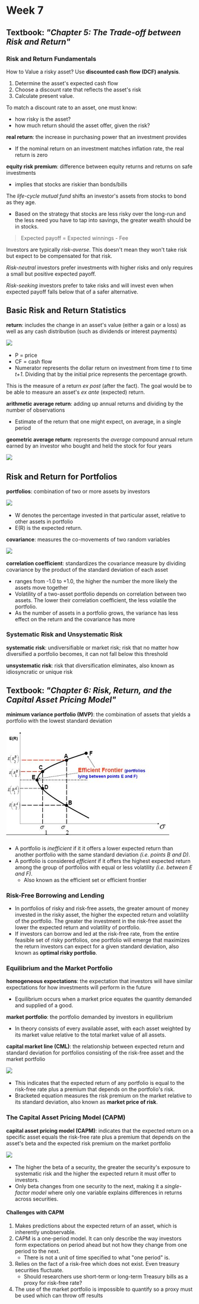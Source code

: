 # Week 7

## Textbook: *"Chapter 5: The Trade-off between Risk and Return"*

### Risk and Return Fundamentals

How to Value a risky asset? Use **discounted cash flow (DCF) analysis**.

1. Determine the asset's expected cash flow
1. Choose a discount rate that reflects the asset's risk
1. Calculate present value.

To match a discount rate to an asset, one must know:

* how risky is the asset?
* how much return should the asset offer, given the risk?

**real return**: the increase in purchasing power that an investment provides

* If the nominal return on an investment matches inflation rate, the real return is zero

**equity risk premium**: difference between equity returns and returns on safe investments

* implies that stocks are riskier than bonds/bills

The *life-cycle mutual fund* shifts an investor's assets from stocks to bond as they age.

* Based on the strategy that stocks are less risky over the long-run and the less need you have to tap into savings, the greater wealth should be in stocks.

> Expected payoff = Expected winnings - Fee

Investors are typically *risk-averse*. This doesn't mean they won't take risk but expect to be compensated for that risk.

*Risk-neutral* investors prefer investments with higher risks and only requires a small but positive expected payoff.

*Risk-seeking* investors prefer to take risks and will invest even when expected payoff falls below that of a safer alternative.

## Basic Risk and Return Statistics

**return**: includes the change in an asset's value (either a gain or a loss) as well as any cash distribution (such as dividends or interest payments)

<img src="https://render.githubusercontent.com/render/math?math=R_{t%2b1}=\frac{P_{t%2b1}-P_t%2bCF_{t%2b1}}{P_t}">

* P = price
* CF = cash flow
* Numerator represents the dollar return on investment from time *t* to time *t+1*. Dividing that by the initial price represents the percentage growth.

This is the measure of a return *ex post* (after the fact). The goal would be to be able to measure an asset's *ex ante* (expected) return.

**arithmetic average return**: adding up annual returns and dividing by the number of observations

* Estimate of the return that one might expect, on average, in a single period

**geometric average return**: represents the *average* compound annual return earned by an investor who bought and held the stock for four years

<img src="https://render.githubusercontent.com/render/math?math=Geometric\ average\ return=[(1%2bR_1)(1%2bR_2)(1%2bR_3)...(1%2bR_t)^\frac{1}{t}-1]">

## Risk and Return for Portfolios

**portfolios**: combination of two or more assets by investors

<img src="https://render.githubusercontent.com/render/math?math=E(R_p)=w_1E(R_1)%2bw_2E(R_2)%2bw_3E(R_3)%2b...%2bw_NE(R_N)">

* W denotes the percentage invested in that particular asset, relative to other assets in portfolio
* E(R) is the expected return.

**covariance**: measures the co-movements of two random variables

<img src="https://render.githubusercontent.com/render/math?math=Cov(R_1,R_2)=\frac{[\sum_{t=1}^{N}] (R_{1t}-R+1)(R_{2t}-R+2)}{N-1}">

**correlation coefficient**: standardizes the covariance measure by dividing covariance by the product of the standard deviation of each asset

* ranges from -1.0 to +1.0, the higher the number the more likely the assets move together
* Volatility of a two-asset portfolio depends on correlation between two assets. The lower their correlation coefficient, the less volatile the portfolio.
* As the number of assets in a portfolio grows, the variance has less effect on the return and the covariance has more

### Systematic Risk and Unsystematic Risk

**systematic risk**: undiversifiable or market risk; risk that no matter how diversified a portfolio becomes, it can not fall below this threshold

**unsystematic risk**: risk that diversification eliminates, also known as idiosyncratic or unique risk

## Textbook: *"Chapter 6: Risk, Return, and the Capital Asset Pricing Model"*

**minimum variance portfolio (MVP)**: the combination of assets that yields a portfolio with the lowest standard deviation

![img](images/portfolio-graph.jpg)

* A portfolio is *inefficient* if it it offers a lower expected return than another portfolio with the same standard deviation *(i.e. points B and D)*.
* A portfolio is considered *efficient* if it offers the highest expected return among the group of portfolios with equal or less volatility *(i.e. between E and F)*.
  * Also known as the efficient set or efficient frontier

### Risk-Free Borrowing and Lending

* In portfolios of risky and risk-free assets, the greater amount of money invested in the risky asset, the higher the expected return and volatility of the portfolio. The greater the investment in the risk-free asset the lower the expected return and volatility of portfolio.
* If investors can borrow and led at the risk-free rate, from the entire feasible set of risky portfolios, one portfolio will emerge that maximizes the return investors can expect for a given standard deviation, also known as **optimal risky portfolio**.

### Equilibrium and the Market Portfolio

**homogeneous expectations**: the expectation that investors will have similar expectations for how investments will perform in the future

* Equilibrium occurs when a market price equates the quantity demanded and supplied of a good.

**market portfolio**: the portfolio demanded by investors in equilibrium

* In theory consists of every available asset, with each asset weighted by its market value relative to the total market value of all assets.

**capital market line (CML)**: the relationship between expected return and standard deviation for portfolios consisting of the risk-free asset and the market portfolio

<img src="https://render.githubusercontent.com/render/math?math=E(R_p)=R_f%2b[\frac{E(R_m)-R_f}{\sigma_m}]\sigma_p">

* This indicates that the expected return of any portfolio is equal to the risk-free rate plus a premium that depends on the portfolio's risk.
* Bracketed equation measures the risk premium on the market relative to its standard deviation, also known as **market price of risk**.

### The Capital Asset Pricing Model (CAPM)

**capital asset pricing model (CAPM)**: indicates that the expected return on a specific asset equals the risk-free rate plus a premium that depends on the asset's beta and the expected risk premium on the market portfolio

<img src="https://render.githubusercontent.com/render/math?math=E(R_i)=R_f%2b\beta_i[E(R_m)-R_f]">

* The higher the beta of a security, the greater the security's exposure to systematic risk and the higher the expected return it must offer to investors.
* Only beta changes from one security to the next, making it a *single-factor model* where only one variable explains differences in returns across securities.

#### Challenges with CAPM

1. Makes predictions about the expected return of an asset, which is inherently unobservable.
2. CAPM is a one-period model. It can only describe the way investors form expectations on period ahead but not how they change from one period to the next.
   * There is not a unit of time specified to what "one period" is.
3. Relies on the fact of a risk-free which does not exist. Even treasury securities fluctuate.
   * Should researchers use short-term or long-term Treasury bills as a proxy for risk-free rate?
4. The use of the market portfolio is impossible to quantify so a proxy must be used which can throw off results
